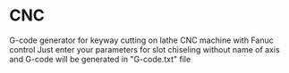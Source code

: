 # CNC
 G-code generator for keyway cutting on lathe CNC machine with Fanuc control
Just enter your parameters for slot chiseling without name of axis and G-code will be generated in "G-code.txt" file

